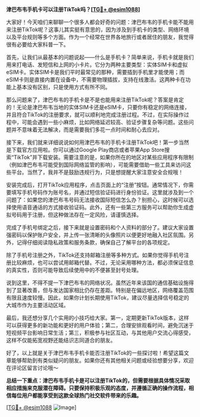 **津巴布韦手机卡可以注册TikTok吗？[[TG💪+ @esim1088](https://t.me/s/esim1088)]**

大家好！今天咱们来聊聊一个很多人都会好奇的问题：津巴布韦的手机卡能不能用来注册TikTok呢？这事儿其实挺有意思的，因为涉及到手机卡的类型、网络环境以及平台规则等多个方面。作为一个经常在世界各地旅行或者居住的朋友，我觉得很有必要给大家科普一下。

首先，让我们从最基本的问题说起——什么是手机卡？简单来说，手机卡就是我们用来打电话、发短信和上网的小卡片。它分为两种主要类型：实体SIM卡和虚拟eSIM卡。实体SIM卡是我们平时最常见的那种，需要插到手机里才能使用；而eSIM卡则是直接内置在设备中，不需要物理插拔，支持在线激活。这两种卡在功能上基本没有区别，只是使用方式有所不同。

那么问题来了，津巴布韦的手机卡是不是也能用来注册TikTok呢？答案是肯定的！无论是津巴布韦当地的实体SIM卡还是eSIM卡，只要你有稳定的网络连接，并且符合TikTok的注册要求，就可以顺利地完成注册过程。不过，在实际操作过程中，可能会遇到一些小麻烦，比如网络延迟较高、验证步骤复杂等问题。这些问题并不意味着无法解决，而是需要我们多花一点时间和耐心去应对。

接下来，我们就来详细说说如何用津巴布韦的手机卡注册TikTok吧！第一步当然是下载官方应用啦。你可以通过Google Play商店或者苹果App Store搜索“TikTok”并下载安装。需要注意的是，如果你所在的地区对某些应用程序有限制（例如津巴布韦可能受到国际网络监管的影响），可能需要借助一些工具来访问这些平台。当然了，我并不是鼓励违规行为，只是想提醒大家注意安全合规哦！

安装完成后，打开TikTok应用程序，点击页面上的“注册”按钮。通常情况下，你需要填写手机号码作为账号名，并通过短信验证码进行身份验证。这里就涉及到一个问题了：如果您的津巴布韦号码无法接收国际短信怎么办？别担心，这时候可以选择使用语音通话的方式接收验证码。此外，还有一些第三方服务可以帮助你生成虚拟号码用于注册，但这种做法存在一定风险，请谨慎选择。

完成了手机号绑定之后，接下来就是设置密码和个人资料的部分了。建议大家设置强密码以保护账户安全，并上传一张清晰的头像照片以便更好地融入社区氛围。另外，记得仔细阅读隐私政策和服务条款，确保自己了解平台的各项规定。

除了手机号注册之外，TikTok还支持邮箱注册等多种方式。如果你觉得手机号注册比较麻烦，也可以尝试用邮箱代替。不过，无论采用哪种方法，都必须保证信息的真实性，否则可能导致后续使用中的不便甚至封号处理。

说到这里，不得不提一下津巴布韦的网络状况。虽然近年来该国的通信基础设施得到了显著改善，但与发达国家相比仍存在差距。特别是在偏远地区，网络覆盖范围有限且速度较慢。因此，如果你计划长期使用TikTok，建议尽量选择信号稳定的大城市作为主要活动区域。

最后，我还想分享几个实用的小技巧给大家。第一，定期更新TikTok版本，这样可以获得更多的新功能和更好的用户体验；第二，合理安排观看时间，避免沉迷于短视频平台影响日常生活；第三，积极参与社区互动，与其他用户交流心得感受，这样不仅能拓宽视野还能结识志同道合的朋友。

好了，以上就是关于津巴布韦手机卡能否注册TikTok的一些探讨啦！希望这篇文章能够帮助到有类似疑问的朋友。如果你还有其他相关问题或经验想要分享，欢迎在评论区留言讨论哦～ 

**总结一下重点：津巴布韦手机卡是可以注册TikTok的，但需要根据具体情况采取相应措施来克服潜在障碍。只要保持积极乐观的态度，并遵循正确的操作流程，相信每位用户都能享受到这款全球热门社交软件带来的乐趣。**

[[TG💪+ @esim1088](https://t.me/s/esim1088) ![Image](https://i.postimg.cc/4NQfJmqS/Snipaste-2025-05-13-00-14-12.png)]